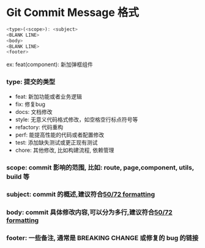 # Git Commit Message 格式

```javascript
<type>(<scope>): <subject>
<BLANK LINE>
<body>
<BLANK LINE>
<footer>
```

ex: feat(component): 新加弹框组件

### type: 提交的类型

- feat: 新加功能或者业务逻辑
- fix: 修复bug
- docs: 文档修改
- style: 无意义代码格式修改，如空格空行标点符号等
- refactory: 代码重构
- perf: 能提高性能的代码或者配置修改
- test: 添加缺失测试或更正现有测试
- chore: 其他修改, 比如构建流程, 依赖管理

### scope: commit 影响的范围, 比如: route, page,component, utils, build 等

### subject: commit 的概述,建议符合[50/72 formatting]("https://tbaggery.com/2008/04/19/a-note-about-git-commit-messages.html")

### body: commit 具体修改内容,可以分为多行,建议符合[50/72 formatting]("https://tbaggery.com/2008/04/19/a-note-about-git-commit-messages.html")

### footer: 一些备注, 通常是 BREAKING CHANGE 或修复的 bug 的链接
